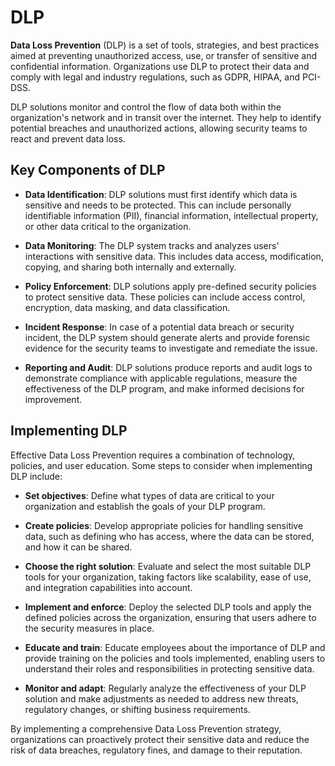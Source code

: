 # DLP

**Data Loss Prevention** (DLP) is a set of tools, strategies, and best practices aimed at preventing unauthorized access, use, or transfer of sensitive and confidential information. Organizations use DLP to protect their data and comply with legal and industry regulations, such as GDPR, HIPAA, and PCI-DSS.

DLP solutions monitor and control the flow of data both within the organization's network and in transit over the internet. They help to identify potential breaches and unauthorized actions, allowing security teams to react and prevent data loss.

## Key Components of DLP

- **Data Identification**: DLP solutions must first identify which data is sensitive and needs to be protected. This can include personally identifiable information (PII), financial information, intellectual property, or other data critical to the organization.

- **Data Monitoring**: The DLP system tracks and analyzes users' interactions with sensitive data. This includes data access, modification, copying, and sharing both internally and externally.

- **Policy Enforcement**: DLP solutions apply pre-defined security policies to protect sensitive data. These policies can include access control, encryption, data masking, and data classification.

- **Incident Response**: In case of a potential data breach or security incident, the DLP system should generate alerts and provide forensic evidence for the security teams to investigate and remediate the issue.

- **Reporting and Audit**: DLP solutions produce reports and audit logs to demonstrate compliance with applicable regulations, measure the effectiveness of the DLP program, and make informed decisions for improvement.

## Implementing DLP

Effective Data Loss Prevention requires a combination of technology, policies, and user education. Some steps to consider when implementing DLP include:

- **Set objectives**: Define what types of data are critical to your organization and establish the goals of your DLP program.

- **Create policies**: Develop appropriate policies for handling sensitive data, such as defining who has access, where the data can be stored, and how it can be shared.

- **Choose the right solution**: Evaluate and select the most suitable DLP tools for your organization, taking factors like scalability, ease of use, and integration capabilities into account.

- **Implement and enforce**: Deploy the selected DLP tools and apply the defined policies across the organization, ensuring that users adhere to the security measures in place.

- **Educate and train**: Educate employees about the importance of DLP and provide training on the policies and tools implemented, enabling users to understand their roles and responsibilities in protecting sensitive data.

- **Monitor and adapt**: Regularly analyze the effectiveness of your DLP solution and make adjustments as needed to address new threats, regulatory changes, or shifting business requirements.

By implementing a comprehensive Data Loss Prevention strategy, organizations can proactively protect their sensitive data and reduce the risk of data breaches, regulatory fines, and damage to their reputation.